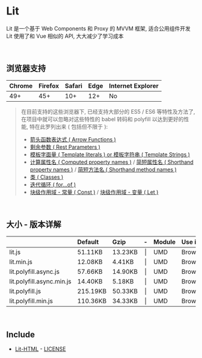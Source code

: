 # Lit
Lit 是一个基于 Web Components 和 Proxy 的 MVVM 框架, 适合公用组件开发<br>
Lit 使用了和 Vue 相似的 API, 大大减少了学习成本

<br>

## 浏览器支持

| Chrome | Firefox | Safari | Edge | Internet Explorer |
| :-     | :-      | :-     | :-   | :-                |
| 49+    | 45+     | 10+    | 12+  | No                |

> 在目前支持的这些浏览器下, 已经支持大部分的 ES5 / ES6 等特性及方法了,<br>
> 在项目中就可以忽略对这些特性的 babel 转码和 polyfill 以达到更好的性能, 特在此罗列出来 ( 包括但不限于 ): <br>
  > - [箭头函数表达式 ( Arrow Functions )](https://developer.mozilla.org/zh-CN/docs/Web/JavaScript/Reference/Functions/Arrow_functions)
  > - [剩余参数 ( Rest Parameters )](https://developer.mozilla.org/zh-CN/docs/Web/JavaScript/Reference/Functions/Rest_parameters)
  > - [模板字面量 ( Template literals ) or 模板字符串 ( Template Strings )](https://developer.mozilla.org/zh-CN/docs/Web/JavaScript/Reference/template_strings)
  > - [计算属性名 ( Computed property names )](https://developer.mozilla.org/zh-CN/docs/Web/JavaScript/Reference/Operators/Object_initializer#计算属性名) / [简短属性名 ( Shorthand property names )](https://developer.mozilla.org/zh-CN/docs/Web/JavaScript/Reference/Operators/Object_initializer#属性定义) / [简短方法名 ( Shorthand method names )](https://developer.mozilla.org/zh-CN/docs/Web/JavaScript/Reference/Operators/Object_initializer#方法定义)
  > - [类 ( Classes )](https://developer.mozilla.org/zh-CN/docs/Web/JavaScript/Reference/Classes)
  > - [迭代循环 ( for...of )](https://developer.mozilla.org/zh-CN/docs/Web/JavaScript/Reference/Statements/for...of)
  > - [块级作用域 - 常量 ( Const )](https://developer.mozilla.org/zh-CN/docs/Web/JavaScript/Reference/Statements/const) / [块级作用域 - 变量 ( Let )](https://developer.mozilla.org/zh-CN/docs/Web/JavaScript/Reference/Statements/let)

<br>

## 大小 - 版本详解
|                           | Default | Gzip   | -   | Module | Use in | Description |
| :-                        | :-      | :-     | :-: | :-     | :-     | :-          |
| lit.js                    | 51.11KB | 13.23KB | \| | UMD | Browser | |
| lit.min.js                | 12.08KB | 4.41KB | \| | UMD | Browser | |
| lit.polyfill.async.js     | 57.66KB | 14.90KB | \| | UMD | Browser | |
| lit.polyfill.async.min.js | 14.40KB | 5.18KB | \| | UMD | Browser | |
| lit.polyfill.js           | 215.19KB | 50.33KB | \| | UMD | Browser | |
| lit.polyfill.min.js       | 110.36KB | 34.33KB | \| | UMD | Browser | |

<br>

## Include
  - [Lit-HTML](https://github.com/Polymer/lit-html) \- [LICENSE](https://github.com/Polymer/lit-html/blob/master/LICENSE)